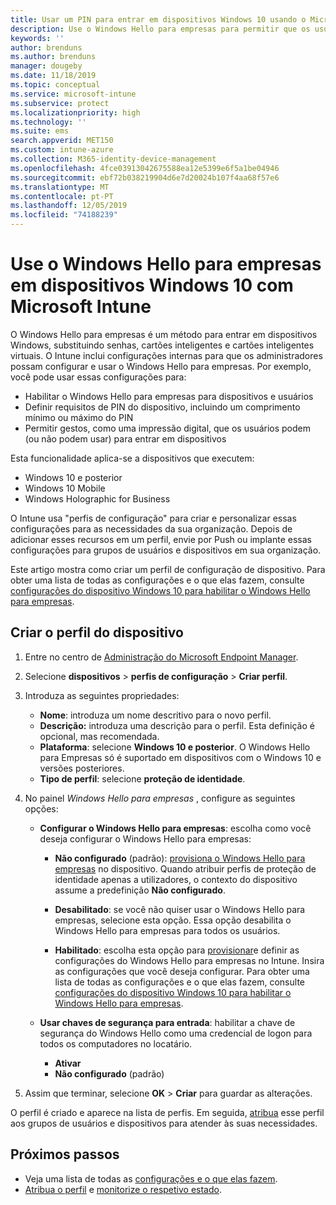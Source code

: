 ```yaml
---
title: Usar um PIN para entrar em dispositivos Windows 10 usando o Microsoft Intune-Azure | Microsoft Docs
description: Use o Windows Hello para empresas para permitir que os usuários entrem em dispositivos usando um PIN, uma impressão digital e muito mais. Crie um perfil de configuração de proteção de identidade no Intune para dispositivos Windows 10 com essas configurações e atribua o perfil a grupos de usuários e grupos de dispositivos.
keywords: ''
author: brenduns
ms.author: brenduns
manager: dougeby
ms.date: 11/18/2019
ms.topic: conceptual
ms.service: microsoft-intune
ms.subservice: protect
ms.localizationpriority: high
ms.technology: ''
ms.suite: ems
search.appverid: MET150
ms.custom: intune-azure
ms.collection: M365-identity-device-management
ms.openlocfilehash: 4fce03913042675588ea12e5399e6f5a1be04946
ms.sourcegitcommit: ebf72b038219904d6e7d20024b107f4aa68f57e6
ms.translationtype: MT
ms.contentlocale: pt-PT
ms.lasthandoff: 12/05/2019
ms.locfileid: "74188239"
---
```

# <a name="use-windows-hello-for-business-on-windows-10-devices-with-microsoft-intune"></a>Use o Windows Hello para empresas em dispositivos Windows 10 com Microsoft Intune

O Windows Hello para empresas é um método para entrar em dispositivos Windows, substituindo senhas, cartões inteligentes e cartões inteligentes virtuais. O Intune inclui configurações internas para que os administradores possam configurar e usar o Windows Hello para empresas. Por exemplo, você pode usar essas configurações para:

- Habilitar o Windows Hello para empresas para dispositivos e usuários
- Definir requisitos de PIN do dispositivo, incluindo um comprimento mínimo ou máximo do PIN
- Permitir gestos, como uma impressão digital, que os usuários podem (ou não podem usar) para entrar em dispositivos

Esta funcionalidade aplica-se a dispositivos que executem:

- Windows 10 e posterior
- Windows 10 Mobile
- Windows Holographic for Business

O Intune usa "perfis de configuração" para criar e personalizar essas configurações para as necessidades da sua organização. Depois de adicionar esses recursos em um perfil, envie por Push ou implante essas configurações para grupos de usuários e dispositivos em sua organização.

Este artigo mostra como criar um perfil de configuração de dispositivo. Para obter uma lista de todas as configurações e o que elas fazem, consulte [configurações do dispositivo Windows 10 para habilitar o Windows Hello para empresas](identity-protection-windows-settings.md).

## <a name="create-the-device-profile"></a>Criar o perfil do dispositivo

1. Entre no centro de [Administração do Microsoft Endpoint Manager](https://go.microsoft.com/fwlink/?linkid=2109431).

2. Selecione **dispositivos** > **perfis de configuração** > **Criar perfil**.

3. Introduza as seguintes propriedades:

   - **Nome**: introduza um nome descritivo para o novo perfil.
   - **Descrição:** introduza uma descrição para o perfil. Esta definição é opcional, mas recomendada.
   - **Plataforma**: selecione **Windows 10 e posterior**. O Windows Hello para Empresas só é suportado em dispositivos com o Windows 10 e versões posteriores.
   - **Tipo de perfil**: selecione **proteção de identidade**.

4. No painel *Windows Hello para empresas* , configure as seguintes opções:

   - **Configurar o Windows Hello para empresas**: escolha como você deseja configurar o Windows Hello para empresas:

     - **Não configurado** (padrão): [provisiona o Windows Hello para empresas](https://docs.microsoft.com/windows/security/identity-protection/hello-for-business/hello-how-it-works-provisioning) no dispositivo. Quando atribuir perfis de proteção de identidade apenas a utilizadores, o contexto do dispositivo assume a predefinição **Não configurado**.

     - **Desabilitado**: se você não quiser usar o Windows Hello para empresas, selecione esta opção. Essa opção desabilita o Windows Hello para empresas para todos os usuários.

     - **Habilitado**: escolha esta opção para [provisionar](https://docs.microsoft.com/windows/security/identity-protection/hello-for-business/hello-how-it-works-provisioning)e definir as configurações do Windows Hello para empresas no Intune. Insira as configurações que você deseja configurar. Para obter uma lista de todas as configurações e o que elas fazem, consulte [configurações do dispositivo Windows 10 para habilitar o Windows Hello para empresas](identity-protection-windows-settings.md).

   - **Usar chaves de segurança para entrada**: habilitar a chave de segurança do Windows Hello como uma credencial de logon para todos os computadores no locatário.

     - **Ativar**
     - **Não configurado** (padrão)

5. Assim que terminar, selecione **OK** > **Criar** para guardar as alterações.

O perfil é criado e aparece na lista de perfis. Em seguida, [atribua](../configuration/device-profile-assign.md) esse perfil aos grupos de usuários e dispositivos para atender às suas necessidades.

<!--  Removing image as part of design review; retaining source until we known the disposition.

## Example of device restriction settings

In this high-level example, you'll create a device restriction policy that blocks the use of the built-in camera app on Android devices.

![How to disable the camera on Android devices](./media/identity-protection-configure/disable-android-camera.png)

-->

## <a name="next-steps"></a>Próximos passos

- Veja uma lista de todas as [configurações e o que elas fazem](identity-protection-windows-settings.md).
- [Atribua o perfil](../configuration/device-profile-assign.md) e [monitorize o respetivo estado](../configuration/device-profile-monitor.md).

